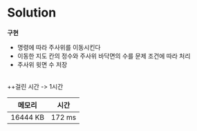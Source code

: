 # Solution

**구현**
- 명령에 따라 주사위를 이동시킨다
- 이동한 지도 칸의 정수와 주사위 바닥면의 수를 문제 조건에 따라 처리
- 주사위 윗면 수 저장

</br>
++걸린 시간 -> 1시간 </br>

|메모리|시간|
|---|---|
|16444 KB|172 ms|
